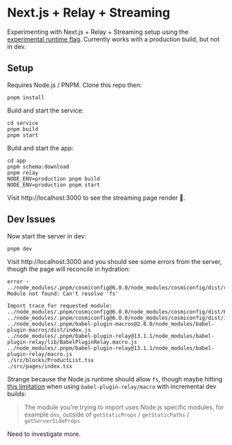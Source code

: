 # Next.js + Relay + Streaming

Experimenting with Next.js + Relay + Streaming setup using the
[experimental runtime flag](https://github.com/vercel/next.js/discussions/34179).
Currently works with a production build, but not in dev.

## Setup

Requires Node.js / PNPM. Clone this repo then:

```shell
pnpm install
```

Build and start the service:

```shell
cd service
pnpm build
pnpm start
```

Build and start the app:

```shell
cd app
pnpm schema:download
pnpm relay
NODE_ENV=production pnpm build
NODE_ENV=production pnpm start
```

Visit http://localhost:3000 to see the streaming page render 🎉.

## Dev Issues

Now start the server in dev:

```shell
pnpm dev
```

Visit http://localhost:3000 and you should see some errors from the server,
though the page will reconcile in hydration:

```
error - ../node_modules/.pnpm/cosmiconfig@6.0.0/node_modules/cosmiconfig/dist/readFile.js:9:0
Module not found: Can't resolve 'fs'

Import trace for requested module:
../node_modules/.pnpm/cosmiconfig@6.0.0/node_modules/cosmiconfig/dist/Explorer.js
../node_modules/.pnpm/cosmiconfig@6.0.0/node_modules/cosmiconfig/dist/index.js
../node_modules/.pnpm/babel-plugin-macros@2.8.0/node_modules/babel-plugin-macros/dist/index.js
../node_modules/.pnpm/babel-plugin-relay@13.1.1/node_modules/babel-plugin-relay/lib/BabelPluginRelay.macro.js
../node_modules/.pnpm/babel-plugin-relay@13.1.1/node_modules/babel-plugin-relay/macro.js
./src/blocks/ProductList.tsx
./src/pages/index.tsx
```

Strange because the Node.js runtime should allow `fs`, though maybe hitting
[this limitation](https://nextjs.org/docs/messages/module-not-found) when using
`babel-plugin-relay/macro` with incremental dev builds:

> The module you're trying to import uses Node.js specific modules, for example
> `dns`, outside of `getStaticProps` / `getStaticPaths` / `getServerSideProps`

Need to investigate more.
